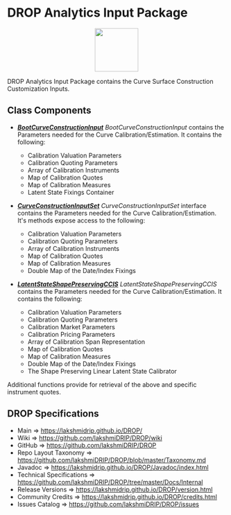 # DROP Analytics Input Package

<p align="center"><img src="https://github.com/lakshmiDRIP/DROP/blob/master/DRIP_Logo.gif?raw=true" width="100"></p>

DROP Analytics Input Package contains the Curve Surface Construction Customization Inputs.


## Class Components

 * [***BootCurveConstructionInput***](https://github.com/lakshmiDRIP/DROP/tree/master/src/main/java/org/drip/analytics/input/BootCurveConstructionInput.java)
 <i>BootCurveConstructionInput</i> contains the Parameters needed for the Curve Calibration/Estimation. It
 contains the following:
 	* Calibration Valuation Parameters
 	* Calibration Quoting Parameters
 	* Array of Calibration Instruments
 	* Map of Calibration Quotes
 	* Map of Calibration Measures
 	* Latent State Fixings Container

 * [***CurveConstructionInputSet***](https://github.com/lakshmiDRIP/DROP/tree/master/src/main/java/org/drip/analytics/input/CurveConstructionInputSet.java)
 <i>CurveConstructionInputSet</i> interface contains the Parameters needed for the Curve
 Calibration/Estimation. It's methods expose access to the following:
 	* Calibration Valuation Parameters
 	* Calibration Quoting Parameters
 	* Array of Calibration Instruments
 	* Map of Calibration Quotes
 	* Map of Calibration Measures
 	* Double Map of the Date/Index Fixings

 * [***LatentStateShapePreservingCCIS***](https://github.com/lakshmiDRIP/DROP/tree/master/src/main/java/org/drip/analytics/input/LatentStateShapePreservingCCIS.java)
 <i>LatentStateShapePreservingCCIS</i> contains the Parameters needed for the Curve Calibration/Estimation.
 It contains the following:
 	* Calibration Valuation Parameters
 	* Calibration Quoting Parameters
 	* Calibration Market Parameters
 	* Calibration Pricing Parameters
 	* Array of Calibration Span Representation
 	* Map of Calibration Quotes
 	* Map of Calibration Measures
 	* Double Map of the Date/Index Fixings
 	* The Shape Preserving Linear Latent State Calibrator

 Additional functions provide for retrieval of the above and specific instrument quotes.


## DROP Specifications

 * Main                     => https://lakshmidrip.github.io/DROP/
 * Wiki                     => https://github.com/lakshmiDRIP/DROP/wiki
 * GitHub                   => https://github.com/lakshmiDRIP/DROP
 * Repo Layout Taxonomy     => https://github.com/lakshmiDRIP/DROP/blob/master/Taxonomy.md
 * Javadoc                  => https://lakshmidrip.github.io/DROP/Javadoc/index.html
 * Technical Specifications => https://github.com/lakshmiDRIP/DROP/tree/master/Docs/Internal
 * Release Versions         => https://lakshmidrip.github.io/DROP/version.html
 * Community Credits        => https://lakshmidrip.github.io/DROP/credits.html
 * Issues Catalog           => https://github.com/lakshmiDRIP/DROP/issues
